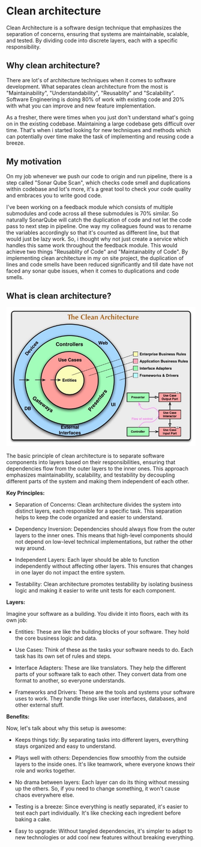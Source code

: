 # Clean architecture

Clean Architecture is a software design technique that emphasizes the separation of concerns, ensuring that systems are maintainable, scalable, and tested. By dividing code into discrete layers, each with a specific responsibility.

## Why clean architecture?

There are lot's of architecture techniques when it comes to software development. What separates clean architecture from the most is "Maintainability", "Understandability", "Reusablity" and "Scalability". Software Engineering is doing 80% of work with existing code and 20% with what you can improve and new feature implementation.

As a fresher, there were times when you just don't understand what's going on in the existing codebase. Maintaining a large codebase gets difficult over time. That's when i started looking for new techniques and methods which can potentially over time make the task of implementing and reusing code a breeze.

## My motivation

On my job whenever we push our code to origin and run pipeline, there is a step called "Sonar Qube Scan", which checks code smell and duplications within codebase and lot's more, it's a great tool to check your code quality and embraces you to write good code.

I've been working on a feedback module which consists of multiple submodules and code across all these submodules is 70% similar. So naturally SonarQube will catch the duplication of code and not let the code pass to next step in pipeline. One way my colleagues found was to rename the variables accordingly so that it's counted as different line, but that would just be lazy work. So, i thought why not just create a service which handles this same work throughout the feedback module. This would achieve two things "Reusablity of Code" and "Maintainablity of Code". By implementing clean architecture in my on site project, the duplication of lines and code smells have been reduced significantly and till date have not faced any sonar qube issues, when it comes to duplications and code smells.

## What is clean architecture?

![Clean Architecture](../../assets/clean-architecture.jpg)

The basic principle of clean architecture is to separate software components into layers based on their responsibilities, ensuring that dependencies flow from the outer layers to the inner ones. This approach emphasizes maintainability, scalability, and testability by decoupling different parts of the system and making them independent of each other.

**Key Principles:**

- Separation of Concerns: Clean architecture divides the system into distinct layers, each responsible for a specific task. This separation helps to keep the code organized and easier to understand.

- Dependency Inversion: Dependencies should always flow from the outer layers to the inner ones. This means that high-level components should not depend on low-level technical implementations, but rather the other way around.

- Independent Layers: Each layer should be able to function independently without affecting other layers. This ensures that changes in one layer do not impact the entire system.

- Testability: Clean architecture promotes testability by isolating business logic and making it easier to write unit tests for each component.

**Layers:**

Imagine your software as a building. You divide it into floors, each with its own job:

- Entities: These are like the building blocks of your software. They hold the core business logic and data.

- Use Cases: Think of these as the tasks your software needs to do. Each task has its own set of rules and steps.

- Interface Adapters: These are like translators. They help the different parts of your software talk to each other. They convert data from one format to another, so everyone understands.

- Frameworks and Drivers: These are the tools and systems your software uses to work. They handle things like user interfaces, databases, and other external stuff.

**Benefits:**

Now, let's talk about why this setup is awesome:

- Keeps things tidy: By separating tasks into different layers, everything stays organized and easy to understand.

- Plays well with others: Dependencies flow smoothly from the outside layers to the inside ones. It's like teamwork, where everyone knows their role and works together.

- No drama between layers: Each layer can do its thing without messing up the others. So, if you need to change something, it won't cause chaos everywhere else.

- Testing is a breeze: Since everything is neatly separated, it's easier to test each part individually. It's like checking each ingredient before baking a cake.

- Easy to upgrade: Without tangled dependencies, it's simpler to adapt to new technologies or add cool new features without breaking everything.
